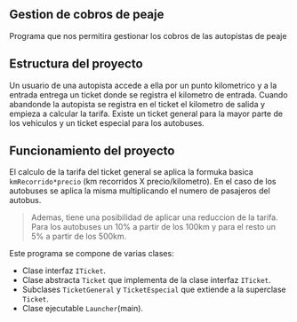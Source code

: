 ## Gestion de cobros de peaje

Programa que nos permitira gestionar los cobros de las autopistas de peaje

## Estructura del proyecto

Un usuario de una autopista accede a ella por un punto kilometrico y a la entrada entrega un ticket donde se registra el kilometro de entrada.
Cuando abandonde la autopista se registra en el ticket el kilometro de salida y empieza a calcular la tarifa.
Existe un ticket general para la mayor parte de los vehiculos y un ticket especial para los autobuses.

## Funcionamiento del proyecto

El calculo de la tarifa del ticket general se aplica la formuka basica `kmRecorrido*precio` (km recorridos X precio/kilometro).
En el caso de los autobuses se aplica la misma multiplicando el numero de pasajeros del autobus.

> Ademas, tiene una posibilidad de aplicar una reduccion de la tarifa. Para los autobuses un 10% a partir de los 100km y para el resto un 5% a partir de los 500km.

Este programa se compone de varias clases:
- Clase interfaz `ITicket`.
- Clase abstracta `Ticket` que implementa de la clase interfaz `ITicket`.
- Subclases `TicketGeneral` y `TicketEspecial` que extiende a la superclase `Ticket`.
- Clase ejecutable `Launcher`(main).
